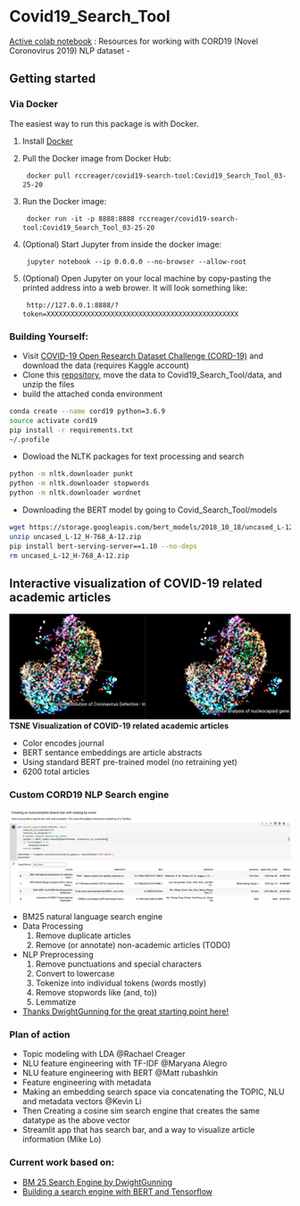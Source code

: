 # Covid19_Search_Tool
[Active colab notebook](https://colab.research.google.com/drive/1aFxUJgP1GeMqqw3bUDQIzoYIaYHWKCAr) : Resources for working with CORD19 (Novel Coronovirus 2019) NLP dataset - 

## Getting started

### Via Docker

The easiest way to run this package is with Docker.
1. Install [Docker](https://docs.docker.com/install/)
2. Pull the Docker image from Docker Hub:

        docker pull rccreager/covid19-search-tool:Covid19_Search_Tool_03-25-20 
3. Run the Docker image:

        docker run -it -p 8888:8888 rccreager/covid19-search-tool:Covid19_Search_Tool_03-25-20 
4. (Optional) Start Jupyter from inside the docker image:

        jupyter notebook --ip 0.0.0.0 --no-browser --allow-root
5. (Optional) Open Jupyter on your local machine by copy-pasting the printed address into a web brower. It will look something like:

        http://127.0.0.1:8888/?token=XXXXXXXXXXXXXXXXXXXXXXXXXXXXXXXXXXXXXXXXXXXXXXXX

### Building Yourself:

- Visit [COVID-19 Open Research Dataset Challenge (CORD-19)](https://www.kaggle.com/allen-institute-for-ai/CORD-19-research-challenge) and download the data (requires Kaggle account)
- Clone this [repository](https://github.com/mrubash1/Covid19_Search_Tool), move the data to Covid19_Search_Tool/data, and unzip the files
- build the attached conda environment
```bash
conda create --name cord19 python=3.6.9
source activate cord19
pip install -r requirements.txt
~/.profile
```
- Dowload the NLTK packages for text processing and search
```bash
python -m nltk.downloader punkt
python -m nltk.downloader stopwords
python -m nltk.downloader wordnet
```
- Downloading the BERT model by going to Covid_Search_Tool/models
```bash
wget https://storage.googleapis.com/bert_models/2018_10_18/uncased_L-12_H-768_A-12.zip
unzip uncased_L-12_H-768_A-12.zip
pip install bert-serving-server==1.10 --no-deps
rm uncased_L-12_H-768_A-12.zip
 ```   



## Interactive visualization of COVID-19 related academic articles
![Alt text](img/CORD19_Bert_Embeddings_6000_articles_in_top_journals.png?raw=true "CORD19_Bert_Embeddings_6000_articles_in_top_journals.png")
**TSNE Visualization of COVID-19 related academic articles**
- Color encodes journal
- BERT sentance embeddings are article abstracts
- Using standard BERT pre-trained model (no retraining yet)
- 6200 total articles

### Custom CORD19 NLP Search engine
![Alt text](img/CORD19_nlp_search_engine.png?raw=true "CORD19_nlp_search_engine")
- BM25 natural language search engine
- Data Processing
    1. Remove duplicate articles
    2. Remove (or annotate) non-academic articles (TODO)
- NLP Preprocessing
    1. Remove punctuations and special characters
    2. Convert to lowercase
    3. Tokenize into individual tokens (words mostly)
    4. Remove stopwords like (and, to))
    5. Lemmatize
- [Thanks DwightGunning for the great starting point here!](https://colab.research.google.com/drive/1aFxUJgP1GeMqqw3bUDQIzoYIaYHWKCAr)

### Plan of action
- Topic modeling with LDA @Rachael Creager 
- NLU feature engineering with TF-IDF @Maryana Alegro 
- NLU feature engineering with BERT @Matt rubashkin
- Feature engineering with metadata
- Making an embedding search space via concatenating the TOPIC, NLU and metadata vectors @Kevin Li
- Then Creating a cosine sim search engine that creates the same datatype as the above vector
- Streamlit app that has search bar, and a way to visualize article information (Mike Lo)

### Current work based on:
- [BM 25 Search Engine by DwightGunning](https://colab.research.google.com/drive/1aFxUJgP1GeMqqw3bUDQIzoYIaYHWKCAr)
- [Building a search engine with BERT and Tensorflow](https://colab.research.google.com/drive/1ra7zPFnB2nWtoAc0U5bLp0rWuPWb6vu4)
